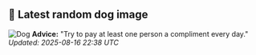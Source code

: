 ## 🐶 Latest random dog image
![Dog](https://images.dog.ceo/breeds/havanese/00100trPORTRAIT_00100_BURST20191126134713895_COVER.jpg)
**Advice:** "Try to pay at least one person a compliment every day."
*Updated: 2025-08-16 22:38 UTC*
